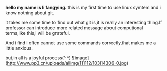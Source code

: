 **hello my name is li fangying.**
this is my first time to use linux symtem and i know nothing about git.<p>
it takes me some time to find out what git is,it is really an interesting thing.If professor can introduce more related message about computional terms,like this,i will be grateful.<p>
And i find i often cannot use some commands correctly,that makes me a little anxious.  <p> 
but,in all is a joyful process(^ ^)
![image] (http://www.pp3.cn/uploads/allimg/111112/103I14306-0.jpg)
